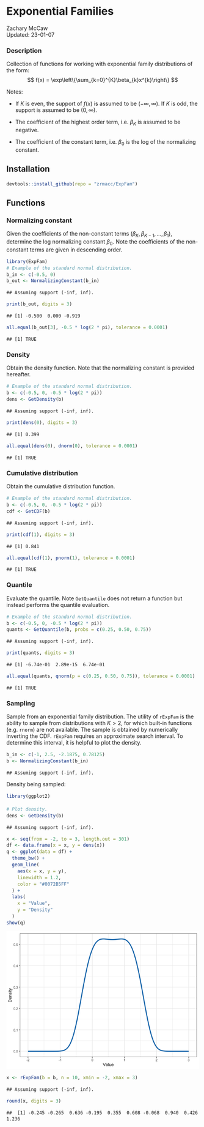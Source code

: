 # Exponential Families

Zachary McCaw <br>
Updated: 23-01-07



### Description

Collection of functions for working with exponential family distributions of the form:
$$
f(x) = \exp\left\{\sum_{k=0}^{K}\beta_{k}x^{k}\right\}
$$

Notes: 

* If $K$ is even, the support of $f(x)$ is assumed to be $(-\infty, \infty)$. If $K$ is odd, the support is assumed to be $(0, \infty)$. 

* The coefficient of the highest order term, i.e. $\beta_{K}$ is assumed to be negative. 

* The coefficient of the constant term, i.e. $\beta_{0}$ is the log of the normalizing constant.


## Installation


```r
devtools::install_github(repo = "zrmacc/ExpFam")
```


## Functions

### Normalizing constant

Given the coefficients of the non-constant terms $(\beta_{K}, \beta_{K-1}, \dots, \beta_{1})$, determine the log normalizing constant $\beta_{0}$. Note the coefficients of the non-constant terms are given in descending order. 


```r
library(ExpFam)
# Example of the standard normal distribution.
b_in <- c(-0.5, 0)
b_out <- NormalizingConstant(b_in)
```

```
## Assuming support (-inf, inf).
```

```r
print(b_out, digits = 3)
```

```
## [1] -0.500  0.000 -0.919
```

```r
all.equal(b_out[3], -0.5 * log(2 * pi), tolerance = 0.0001)
```

```
## [1] TRUE
```


### Density

Obtain the density function. Note that the normalizing constant is provided hereafter.


```r
# Example of the standard normal distribution.
b <- c(-0.5, 0, -0.5 * log(2 * pi))
dens <- GetDensity(b)
```

```
## Assuming support (-inf, inf).
```

```r
print(dens(0), digits = 3)
```

```
## [1] 0.399
```

```r
all.equal(dens(0), dnorm(0), tolerance = 0.0001)
```

```
## [1] TRUE
```


### Cumulative distribution

Obtain the cumulative distribution function.


```r
# Example of the standard normal distribution.
b <- c(-0.5, 0, -0.5 * log(2 * pi))
cdf <- GetCDF(b)
```

```
## Assuming support (-inf, inf).
```

```r
print(cdf(1), digits = 3)
```

```
## [1] 0.841
```

```r
all.equal(cdf(1), pnorm(1), tolerance = 0.0001)
```

```
## [1] TRUE
```


### Quantile

Evaluate the quantile. Note `GetQuantile` does not return a function but instead performs the quantile evaluation. 


```r
# Example of the standard normal distribution.
b <- c(-0.5, 0, -0.5 * log(2 * pi))
quants <- GetQuantile(b, probs = c(0.25, 0.50, 0.75))
```

```
## Assuming support (-inf, inf).
```

```r
print(quants, digits = 3)
```

```
## [1] -6.74e-01  2.89e-15  6.74e-01
```

```r
all.equal(quants, qnorm(p = c(0.25, 0.50, 0.75)), tolerance = 0.0001)
```

```
## [1] TRUE
```


### Sampling

Sample from an exponential family distribution. The utility of `rExpFam` is the ability to sample from distributions with $K > 2$, for which built-in functions (e.g. `rnorm`) are not available. The sample is obtained by numerically inverting the CDF. `rExpFam` requires an approximate search interval. To determine this interval, it is helpful to plot the density. 


```r
b_in <- c(-1, 2.5, -2.1875, 0.78125)
b <- NormalizingConstant(b_in)
```

```
## Assuming support (-inf, inf).
```

Density being sampled: 


```r
library(ggplot2)

# Plot density.
dens <- GetDensity(b)
```

```
## Assuming support (-inf, inf).
```

```r
x <- seq(from = -2, to = 3, length.out = 301)
df <- data.frame(x = x, y = dens(x))
q <- ggplot(data = df) + 
  theme_bw() + 
  geom_line(
    aes(x = x, y = y),
    linewidth = 1.2,
    color = "#0072B5FF"
  ) + 
  labs(
    x = "Value",
    y = "Density"
  ) 
show(q)
```

<img src="README_files/figure-html/unnamed-chunk-7-1.png" style="display: block; margin: auto;" />


```r
x <- rExpFam(b = b, n = 10, xmin = -2, xmax = 3)
```

```
## Assuming support (-inf, inf).
```

```r
round(x, digits = 3)
```

```
##  [1] -0.245 -0.265  0.636 -0.195  0.355  0.608 -0.068  0.940  0.426  1.236
```
